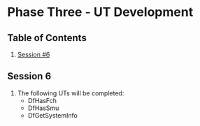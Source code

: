 # Phase Three - UT Development

## Table of Contents
1. [Session #6](#Session-6)





## Session 6

1. The following UTs will be completed:
    - DfHasFch
    - DfHasSmu
    - DfGetSystemInfo